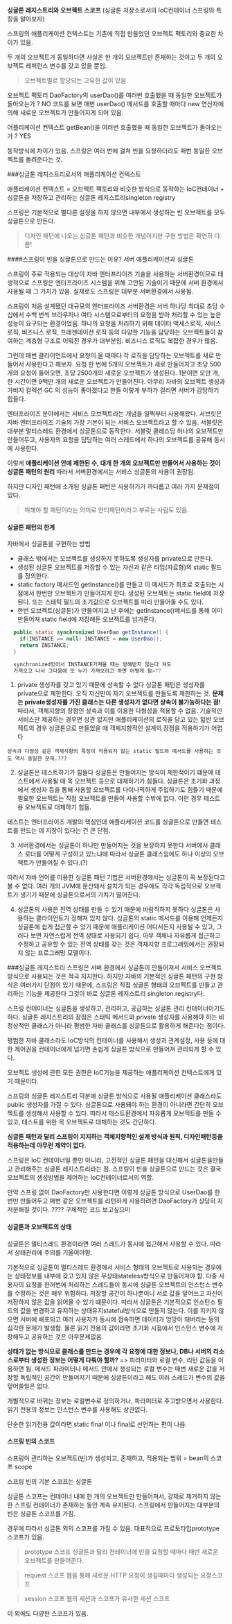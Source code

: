 **싱글톤 레지스트리와 오브젝트 스코프**
(싱글톤 저장소로서의 IoC컨테이너 스프링의 특징을 알아보자)

스프링의 애플리케이션 컨텍스트는 기존에 직접 만들었던 오브젝트 팩토리와 중요한 차이가 있음.

두 개의 오브젝트가 동일하다면 사실은 한 개의 오브젝트만 존재하는 것이고 두 개의 오브젝트 레퍼런스 변수를 갖고 있을 뿐임.

> 오브젝트별로 할당되는 고유한 값이 있음.

오브젝트 팩토리
DaoFactory의 userDao()를 여러번 호출했을 때 동일한 오브젝트가 돌아오는가 ?  NO
  코드를 보면 매번 userDao() 메서드를 호출할 때마다 new 연산자에 의해 새로운 오브젝트가 만들어지게 되어 있음.

어플리케이션 컨텍스트
getBean()을 여러번 호출했을 때 동일한 오브젝트가 돌아오는가 ? YES

동작방식에 차이가 있음.
스프링은 여러 번에 걸쳐 빈을 요청하더라도 매번 동일한 오브젝트를 돌려준다는 것.

###싱글톤 레지스트리로서의 애플리케이션 컨텍스트

애플리케이션 컨텍스트
= 오브젝트 팩토리와 비슷한 방식으로 동작하는 IoC컨테이너 + 싱글톤을 저장하고 관리하는 싱글톤 레지스트리singleton registry

스프링은 기본적으로 별다른 설정을 하지 않으면 내부에서 생성하는 빈 오브젝트를 모두 싱글톤으로 만든다.
> 디자인 패턴에 나오는 싱글톤 패턴과 비슷한 개념이지만 구현 방법은 확연히 다름!

####스프링이 빈을 싱글톤으로 만드는 이유?
서버 애플리케이션과 싱글톤

스프링이 주로 적용되는 대상이 자바 엔터프라이즈 기술을 사용하는 서버환경이므로
태생적으로 스프링은 엔터프라이즈 시스템을 위해 고안된 기술이기 때문에 서버 환경에서 사용될 때 그 가치가 있음.
실제로도 스프링은 대부분 서버환경에서 사용됨.

스프링이 처음 설계됐던 대규모의 엔터프라이즈 서버환경은 서버 하나당 최대로 초당 수십에서 수백 번씩 브라우저나 여타 시스템으로부터의 요청을 받아 처리할 수 있는 높은 성능이 요구되는 환경이었음.
하나의 요청을 처리하기 위해 데이터 액세스로직, 서비스 로직, 비즈니스 로직, 프레젠테이션 로직 등의
다양한 기능을 담당하는 오브젝트들이 참여하는 계층형 구조로 이뤄진 경우가 대부분임.
비즈니스 로직도 복잡한 경우가 많음.

그런데 매번 클라이언트에서 요청이 올 때마다 각 로직을 담당하는 오브젝트를 새로 만들어서 사용한다고 해보자.
요청 한 번에 5개의 오브젝트가 새로 만들어지고 초당 500개의 요청이 들어오면, 초당 2500개의 새로운 오브젝트가 생성된다.
1분이면 오만 개, 한 시간이면 9백만 개의 새로운 오브젝트가 만들어진다. 아무리 자바의 오브젝트 생성과 가비지 컬렉션 GC 의 성능이
좋아졌다고 한들 이렇게 부하가 걸리면 서버가 감당하기 힘들다.

엔터프라이즈 분야에서는 서비스 오브젝트라는 개념을 일찍부터 사용해왔다.
서브릿은 자바 엔터프라이즈 기술의 가장 기본이 되는 서비스 오브젝트라고 할 수 있음.
서블릿은 대부분 멀티스레드 환경에서 싱글톤으로 동작한다.
서블릿 클래스당 하나의 오브젝트만 만들어두고, 사용자의 요청을 담당하는 여러 스레드에서 하나의 오브젝트를 공유해 동시에 사용한다.

이렇게 **애플리케이션 안에 제한된 수, 대개 한 개의 오브젝트만 만들어서 사용하는 것이 싱글톤 패턴의 원리**
따라서 서버환경에서는 서비스 싱글톤의 사용이 권장됨.

하지만 디자인 패턴에 소개된 싱글톤 패턴은 사용하기가 까다롭고 여러 가지 문제점이 있다.
> 피해야 할 패턴이라는 의미로 안티패턴이라고 부르는 사람도 있음.

#### 싱글톤 패턴의 한계

자바에서 싱글톤을 구현하는 방법
- 클래스 밖에서는 오브젝트를 생성하지 못하도록 생성자를 private으로 만든다.
- 생성된 싱글톤 오브젝트를 저장할 수 있는 자신과 같은 타입(자료형)의 static 필드를 정의한다.
- static factory 메서드인 getInstance()를 만들고 이 메서드가 최초로 호출되는 시점에서 한번만 오브젝트가
  만들어지게 한다. 생성된 오브젝트는 static field에 저장된다. 또는 스태틱 필드의 초기값으로 오브젝트를 미리 만들어둘 수도 있다.
- 한번 오브젝트(싱글톤)가 만들어지고 난 후에는 getInstance()메서드를 통해 이미 만들어져 static field에
  저장해둔 오브젝트를 넘겨준다.

```java
  public static synchronized UserDao getInstance() {
    if(INSTANCE == null) INSTANCE = new UserDao();
    return INSTANCE;
  }

  synchronized있어서 INSTANCE가져올 때는 방해받지 않는다 쳐도
  가져오고 나서 그다음에 또 누가 가져오려고 하면 어떻게 됨>??
```

1. private 생성자를 갖고 있기 때문에 상속할 수 없다
싱글톤 패턴은 생성자를 private으로 제한한다. 오직 자신만이 자기 오브젝트를 만들도록 제한하는 것.
**문제는 private생성자를 가진 클래스는 다른 생성자가 없다면 상속이 불가능하다는 점!**
따라서, 객체지향의 장점인 상속과 이를 이용한 다형성을 적용할 수 없음.
기술적인 서비스만 제공하는 경우면 상관 없지만
애플리케이션의 로직을 담고 있는 읿반 오브젝트의 경우 싱글톤으로 만들었을 때 객체지향적인 설계의 장점을 적용하기가 어렵다
```
상속과 다형성 같은 객체지향의 특징이 적용되지 않는 static 필드와 메서드를 사용하는 것도 역시 동일한 문제.???
```

2. 싱글톤은 테스트하기가 힘들다
싱글톤은 만들어지는 방식이 제한적이기 떄문에 테스트에서 사용될 때 목 오브젝트 등으로 대체하기가 힘들다.
싱글톤은 초기화 과정에서 생성자 등을 통해 사용할 오브젝트를 다이나믹하게 주입하기도 힘들기 때문에
필요한 오브젝트는 직접 오브젝트를 만들어 사용할 수밖에 없다. 이런 경우 테스트용 오브젝트로 대체하기 힘듦.

테스트는 엔터프라이즈 개발의 핵심인데 애플리케이션 코드를 싱글톤으로 만들면 테스트를 만드는 데 지장이 있다는 건 큰 단점.

3. 서버환경에서는 싱글톤이 하나만 만들어지는 것을 보장하지 못한다
서버에서 클래스 로더를 어떻게 구성하고 있느냐에 따라서 싱글톤 클래스임에도 하나 이상의 오브젝트가 만들어질 수 있다.(?)

따라서 자바 언어를 이용한 싱글톤 패턴 기법은 서버환경에서는 싱글톤이 꼭 보장된다고 볼 수 없다.
여러 개의 JVM에 분산돼서 설치가 되는 경우에도 각각 독립적으로 오브젝트가 생기기 때문에 싱글톤으로서의 가치가 떨어진다.

4. 싱글톤의 사용은 전역 상태를 만들 수 있기 때문에 바람직하지 못하다
싱글톤은 사용하는 클라이언트가 정해져 있지 않다.
싱글톤의 static 메서드를 이용해 언제든지 싱글톤에 쉽게 접근할 수 있기 때문에 애플리케이션 어디서든지 사용될 수 있고, 그러다 보면
자연스럽게 전역 상태로 사용되기 쉽다. 아무 객체나 자유롭게 접근하고 수정하고 공유할 수 있는 전역 상태를 갖는 것은 객체지향 프로그래밍에서는
권장되지 않는 프로그래밍 모델이다.

###싱글톤 레지스트리
스프링은 서버 환경에서 싱글톤이 만들어져서 서비스 오브젝트 방식으로 사용되는 것은 적극 지지한다.
하지만 자바의 기본적인 싱글톤 패턴의 구현 방식은 여러가지 단점이 있기 때문에, 스프링은 직접 싱글톤 형태의 오브젝트를 만들고 관리하는 기능을 제공한다
그것이 바로 싱글톤 레지스트리 singleton registry다.

스프링 컨테이너는 싱글톤을 생성하고, 관리하고, 공급하는 싱글톤 관리 컨테이너이기도 하다.
싱글톤 레지스트리의 장점은 스태틱 메서드와 private 생성자를 사용해야 하는 비정상적인 클래스가 아니라 평범한 자바 클래스를 싱글톤으로 활용하게 해준다는 점이다.

평범한 자바 클래스라도 IoC방식의 컨테이너를 사용해서 생성과 관계설정, 사용 등에 대한 제어권을 컨테이너에게 넘기면
손쉽게 싱글톤 방식으로 만들어져 관리되게 할 수 있다.

오브젝트 생성에 관한 모든 권한은 IoC기능을 제공하는 애플리케이션 컨텍스트에게 있기 때문이다.

스프링의 싱글톤 레지스트리 덕분에 싱글톤 방식으로 사용될 애플리케이션 클래스라도 public 생성자를 가질 수 있다.
싱글톤으로 사용돼야 하는 환경이 아니라면 간단히 오브젝트를 생성해서 사용할 수 있다.
따라서 테스트환경에서 자유롭게 오브젝트를 만들 수 있고, 테스트를 위한 목 오브젝트로 대체하는 것도 간단하다.

**싱글톤 패턴과 달리 스프링이 지지하는 객체지향적인 설계 방식과 원칙, 디자인패턴등을 적용하는데 아무런 제약이 없다.**

스프링은 IoC 컨테이너일 뿐만 아니라, 고전적인 싱글톤 패턴을 대신해서 싱글톤을만들고 관리해주는 싱글톤 레지스트리라는 점.
스프링이 빈을 싱글톤으로 만드는 것은 결국 오브젝트의 생성방법을 제어하는 IoC컨테이너로서의 역할.

만약 스프링 없이 DaoFactory만 사용한다면 이렇게 싱글톤 방식으로 UserDao를 한 번만 만들어두고 매번 같은 오브젝트를 리턴하게 사용하려면
DaoFactory가 상당히 지저분해질 것이다. ???? 구체적인 코드 보고싶으미

#### 싱글톤과 오브젝트의 상태
싱글톤은 멀티스레드 환경이라면 여러 스레드가 동시에 접근해서 사용할 수 있다.
따라서 상태관리에 주의를 기울여야함.

기본적으로 싱글톤이 멀티스레드 환경에서 서비스 형태의 오브젝트로 사용되는 경우에는
상태정보를 내부에 갖고 있지 않은 무상태stateless방식으로 만들어져야 함.
다중 사용자의 요청을 한꺼번에 처리하는 스레드들이 동시에 싱글톤 오브젝트의 인스턴스 변수를 수정하는 것은 매우 위험하다.
저장할 공간이 하나뿐이니 서로 값을 덮어쓰고 자신이 저장하지 않은 값을 읽어올 수 있기 떄문이다.
따라서 싱글톤은 기본적으로 인스턴스 필드의 값을 변경하고 유지하는 상태유지stateful방식으로 만들지 않는다.
이를 지키지 않으면 서버에 배포되고 여러 사용자가 동시에 접속하면 데이터가 엉망이 돼버리는 등의 심각한 문제가 발생함.
물론 읽기 전용의 값이라면 초기화 시점에서 인스턴스 변수에 저장해두고 공유하는 것은 아무문제없음.

**상태가 없는 방식으로 클래스를 만드는 경우에 각 요청에 대한 정보나, DB나 서버의 리소스로부터 생성한 정보는 어떻게 다뤄야 할까?**
=> 파라미터와 로컬 변수, 리턴 값등을 이용하면 됨. 메서드 파라미터나 메서드 안에서 생성되는 로컬 변수는 매번 새로운 값을 저장할 독립적인 공간이
만들어지기 때문에 싱글톤이라고 해도 여러 스레드가 변수의 값을 덮어쓸일은 없다.

개별적으로 바뀌는 정보는 로컬변수로 정의하거나, 파라미터로 주고받으면서 사용한다.
읽기 전용의 정보는 인스턴스 변수를 사용해도 상관없다.

단순한 읽기전용 값이라면 static final 이나 final로 선언하는 편이 나음.
#### 스프링 빈의 스코프
스프링이 관리하는 오브젝트(빈)가 생성되고, 존재하고, 적용되는 범위 = bean의 스코프 scope

스프링 빈의 기본 스코프는 싱글톤

싱글톤 스코프는 컨테이너 내에 한 개의 오브젝트만 만들어져서, 강제로 제거하지 않는 한 스프링 컨테이너가 존재하는 동안
계속 유지된다. 스프링에서 만들어지는 대부분의 빈은 싱글톤 스코프를 가짐.

경우에 따라서 싱글톤 외의 스코프를 가질 수 있음.
대표적으로 프로토타입prototype 스코프가 있음.
> prototype 스코프
> 싱글톤과 달리 컨테이너에 빈을 요청할 때마다 매번 새로운 오브젝트를 만들어준다.

> request 스코프
> 웹을 통해 새로운 HTTP 요청이 생길때마다 생성되는 요청스코프

> session 스코프
> 웹의 세션과 스코프가 유사한 세션 스코프

이 외에도 다양한 스코프가 있음.
